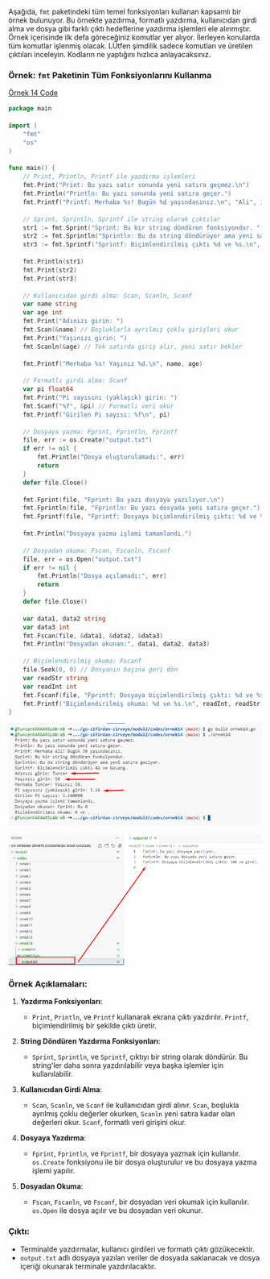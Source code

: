 Aşağıda, `fmt` paketindeki tüm temel fonksiyonları kullanan kapsamlı bir örnek bulunuyor. Bu örnekte yazdırma, formatlı yazdırma, kullanıcıdan girdi alma ve dosya gibi farklı çıktı hedeflerine yazdırma işlemleri ele alınmıştır. Örnek içerisinde ilk defa göreceğiniz komutlar yer alıyor. İlerleyen konularda tüm komutlar işlenmiş olacak. LÜtfen şimdilik sadece komutları ve üretilen çıktıları inceleyin. Kodların ne yaptığını hızlıca anlayacaksınız.

### Örnek: `fmt` Paketinin Tüm Fonksiyonlarını Kullanma

[Örnek 14 Code](codes/ornek14/ornek14.go)


```go
package main

import (
	"fmt"
	"os"
)

func main() {
	// Print, Println, Printf ile yazdırma işlemleri
	fmt.Print("Print: Bu yazı satır sonunda yeni satıra geçmez.\n")
	fmt.Println("Println: Bu yazı sonunda yeni satıra geçer.")
	fmt.Printf("Printf: Merhaba %s! Bugün %d yaşındasınız.\n", "Ali", 30)

	// Sprint, Sprintln, Sprintf ile string olarak çıktılar
	str1 := fmt.Sprint("Sprint: Bu bir string döndüren fonksiyondur. ")
	str2 := fmt.Sprintln("Sprintln: Bu da string döndürüyor ama yeni satıra geçiyor.")
	str3 := fmt.Sprintf("Sprintf: Biçimlendirilmiş çıktı %d ve %s.\n", 42, "GoLang")

	fmt.Println(str1)
	fmt.Print(str2)
	fmt.Print(str3)

	// Kullanıcıdan girdi alma: Scan, Scanln, Scanf
	var name string
	var age int
	fmt.Print("Adınızı girin: ")
	fmt.Scan(&name) // Boşluklarla ayrılmış çoklu girişleri okur
	fmt.Print("Yaşınızı girin: ")
	fmt.Scanln(&age) // Tek satırda giriş alır, yeni satır bekler

	fmt.Printf("Merhaba %s! Yaşınız %d.\n", name, age)

	// Formatlı girdi alma: Scanf
	var pi float64
	fmt.Print("Pi sayısını (yaklaşık) girin: ")
	fmt.Scanf("%f", &pi) // Formatlı veri okur
	fmt.Printf("Girilen Pi sayısı: %f\n", pi)

	// Dosyaya yazma: Fprint, Fprintln, Fprintf
	file, err := os.Create("output.txt")
	if err != nil {
		fmt.Println("Dosya oluşturulamadı:", err)
		return
	}
	defer file.Close()

	fmt.Fprint(file, "Fprint: Bu yazı dosyaya yazılıyor.\n")
	fmt.Fprintln(file, "Fprintln: Bu yazı dosyada yeni satıra geçer.")
	fmt.Fprintf(file, "Fprintf: Dosyaya biçimlendirilmiş çıktı: %d ve %s.\n", 100, "girdi")

	fmt.Println("Dosyaya yazma işlemi tamamlandı.")

	// Dosyadan okuma: Fscan, Fscanln, Fscanf
	file, err = os.Open("output.txt")
	if err != nil {
		fmt.Println("Dosya açılamadı:", err)
		return
	}
	defer file.Close()

	var data1, data2 string
	var data3 int
	fmt.Fscan(file, &data1, &data2, &data3)
	fmt.Println("Dosyadan okunan:", data1, data2, data3)

	// Biçimlendirilmiş okuma: Fscanf
	file.Seek(0, 0) // Dosyanın başına geri dön
	var readStr string
	var readInt int
	fmt.Fscanf(file, "Fprintf: Dosyaya biçimlendirilmiş çıktı: %d ve %s.\n", &readInt, &readStr)
	fmt.Printf("Biçimlendirilmiş okuma: %d ve %s.\n", readInt, readStr)
}
```

![Örnek 14 Çıktı](images/ornek14.png)

![Örnek 14 Text Çıktısı](images/ornek14-2.png)


### Örnek Açıklamaları:

1. **Yazdırma Fonksiyonları**: 
   - `Print`, `Println`, ve `Printf` kullanarak ekrana çıktı yazdırılır. `Printf`, biçimlendirilmiş bir şekilde çıktı üretir.

2. **String Döndüren Yazdırma Fonksiyonları**:
   - `Sprint`, `Sprintln`, ve `Sprintf`, çıktıyı bir string olarak döndürür. Bu string'ler daha sonra yazdırılabilir veya başka işlemler için kullanılabilir.

3. **Kullanıcıdan Girdi Alma**:
   - `Scan`, `Scanln`, ve `Scanf` ile kullanıcıdan girdi alınır. `Scan`, boşlukla ayrılmış çoklu değerler okurken, `Scanln` yeni satıra kadar olan değerleri okur. `Scanf`, formatlı veri girişini okur.

4. **Dosyaya Yazdırma**:
   - `Fprint`, `Fprintln`, ve `Fprintf`, bir dosyaya yazmak için kullanılır. `os.Create` fonksiyonu ile bir dosya oluşturulur ve bu dosyaya yazma işlemi yapılır.

5. **Dosyadan Okuma**:
   - `Fscan`, `Fscanln`, ve `Fscanf`, bir dosyadan veri okumak için kullanılır. `os.Open` ile dosya açılır ve bu dosyadan veri okunur.

### Çıktı:
- Terminalde yazdırmalar, kullanıcı girdileri ve formatlı çıktı gözükecektir.
- `output.txt` adlı dosyaya yazılan veriler de dosyada saklanacak ve dosya içeriği okunarak terminale yazdırılacaktır.

